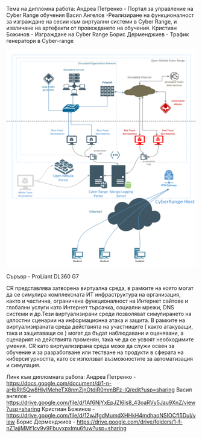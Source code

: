 Тема на дипломна работа:
Андреа Петренко - Портал за управление на Cyber Range обучения
Васил Ангелов -Реализиране на функционалност за изграждане на сесии към
виртуални системи в Cyber Range, и извличане на артефакти от провеждането
на обучения.
Кристиан Божинов - Изграждане на Cyber Range
Борис Дерменджиев - Трафик генератори в Cyber-range


 ![topology](CyberRange_topology.png)

Съръвр - ProLiant DL360 G7

CR представлява затворена виртуална среда, в рамките на която могат да се симулира комплексната ИТ инфраструктура на организация, както и частична, ограничена функционалност на Интернет сайтове и глобални услуги като Интернет търсачка, социални мрежи, DNS системи и др.Тези виртуализирани среди позволяват симулирането на цялостни сценарии на информационна атака и защита. В рамките на виртуализираната среда действията на участниците ( както атакуващи, така и защитаващи се ) могат да бъдат наблюдавани и оценявани, а сценарият на действията променян, така че да се усвоят необходимите умения. CR като виртуализирана среда може да служи освен за обучение и за разработване или тестване на продукти в сферата на киберсигурността, като се използват възможностите за автоматизация и симулация.

Линк към дипломната работа:
Андреа Петренко - https://docs.google.com/document/d/1-n-aHbRlt5Qw8HlyIMeheTX8nmZjnOtdiR0mmBFz-IQ/edit?usp=sharing
Васил ангелов - https://drive.google.com/file/d/1Af6NjYxEpJZI6ls8_43oaRVy5Jau9XnZ/view?usp=sharing
Кристиан Божинов - https://drive.google.com/file/d/12wJfgdMumdXHHkH4mdhaoNSIOCfI5Dul/view
Борис Дерменджиев - https://drive.google.com/drive/folders/1-f-nZ1ajjMMf1cy9v9FbuyxpxImu6fuw?usp=sharing
